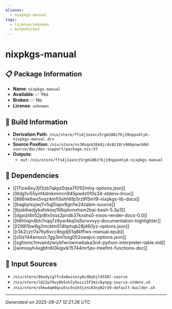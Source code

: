 ```yaml
---
aliases:
  - nixpkgs-manual
tags:
  - license/unknown
  - outputs/out
---
```


# nixpkgs-manual

## 📋 Package Information

- **Name**: `nixpkgs-manual`
- **Available**: ✅ Yes
- **Broken**: ✅ No
- **License**: `unknown`

## 🔧 Build Information

- **Derivation Path**: `/nix/store/ffs4j1asncz5rgm108z7kj19nppvmlyk-nixpkgs-manual.drv`
- **Source Position**: `/nix/store/ns30sqxb36k8jrds8z18rv96bpnwc60d-source/doc/doc-support/package.nix:57`
- **Outputs**:
  - `out`:  `/nix/store/ffs4j1asncz5rgm108z7kj19nppvmlyk-nixpkgs-manual`

## 🔗 Dependencies

- [[17izw8xy3jf3zb7qkpz0qsa7f01l2mhq-options.json]]
- [[6dg1vi55ynf4dmkmmcn945pwdz010s34-stdenv-linux]]
- [[866nk6ws5vqz4mfi3shh6fp5rz915m19-nixpkgs-lib-docs]]
- [[bagbylsyjwj7v5qj0iapv9gnfw24zabm-source]]
- [[bjsb6wdjykafnkixq156qdvmxhsm2bai-bash-5.3p3]]
- [[dgxizl4n52pi8lx0sss2pndb37kxshs0-nixos-render-docs-0.0]]
- [[h6hlxqn4bh7nqq7z9yw4kq0s8snxvvyy-documentation-highlighter]]
- [[l299l1bw8g2mcklm514hphqb28j460yz-options.json]]
- [[r3k2czri7a76y6vcc9ngdj51q8kffiws-manual.epub]]
- [[s5lz144ansxzc7gg3mi1sxg052swajcs-options.json]]
- [[sgfmmc1mvairdzwiybfwclwmwbska3n4-python-interpreter-table.md]]
- [[wimxayh4xgbfn6i0kigvik15744mr5pv-treefmt-functions-doc]]

## 📁 Input Sources

- `/nix/store/8mxdyzg7fc4x0winxzy8cd8ybjl4558l-source`
- `/nix/store/l622p70vy8k5sh7y5wizi5f2mic6ynpg-source-stdenv.sh`
- `/nix/store/shkw4qm9qcw5sc5n1k5jznc83ny02r39-default-builder.sh`

---
*Generated on 2025-09-27 12:21:26 UTC*
